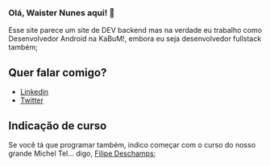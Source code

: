 ### Olá, Waister Nunes aqui! 👋

Esse site parece um site de DEV backend mas na verdade eu trabalho como Desenvolvedor Android na KaBuM!, embora eu seja desenvolvedor fullstack também;

## Quer falar comigo?
- [Linkedin](https://www.linkedin.com/in/waister/)
- [Twitter](https://twitter.com/waister)

## Indicação de curso
Se você tá que programar também, indico começar com o curso do nosso grande Michel Tel... digo, [Filipe Deschamps](https://curso.dev/);
